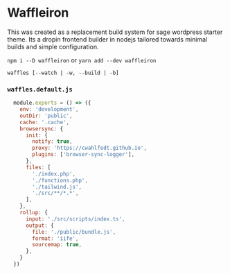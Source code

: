# Waffleiron

This was created as a replacement build system for sage wordpress starter theme. Its a dropin frontend builder in nodejs tailored towards minimal builds and simple configuration.

`npm i --D waffleiron`
or
`yarn add --dev waffleiron`

`waffles [--watch | -w, --build | -b]`

### `waffles.default.js`

```javascript
  module.exports = () => ({
    env: 'development',
    outDir: 'public',
    cache: '.cache',
    browsersync: {
      init: {
        notify: true,
        proxy: 'https://cwahlfedt.github.io',
        plugins: ['browser-sync-logger'],
      },
      files: [
        './index.php',
        './functions.php',
        './tailwind.js',
        './src/**/*.*',
      ],
    },
    rollup: {
      input: './src/scripts/index.ts',
      output: {
        file: './public/bundle.js',
        format: 'iife',
        sourcemap: true,
      },
    }
  })
```
